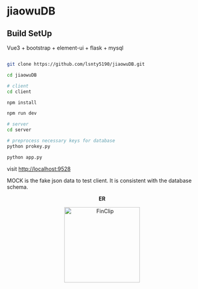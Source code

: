 <!--
 * @Author: your name
 * @Date: 2021-12-15 14:02:08
 * @LastEditTime: 2021-12-15 23:13:34
 * @LastEditors: Please set LastEditors
 * @Description: 打开koroFileHeader查看配置 进行设置: https://github.com/OBKoro1/koro1FileHeader/wiki/%E9%85%8D%E7%BD%AE
 * @FilePath: \jiaowuDB\README.md
-->
# jiaowuDB

## Build SetUp

Vue3 + bootstrap + element-ui + flask + mysql

```bash

git clone https://github.com/lsnty5190/jiaowuDB.git

cd jiaowuDB

# client
cd client

npm install

npm run dev

# server
cd server

# preprocess necessary keys for database
python prokey.py

python app.py
```

visit [http://localhost:9528](http://localhost:9528)

MOCK is the fake json data to test client. It is consistent with the database schema.

<p align="center">
  <b>ER</b>
</p>
<p align="center">
   <!-- <a href="https://finclip.com?from=vue_element" title="FinClip" target="_blank"> -->
    <img height="200px" src="http://github.com/lsnty5190/jiaowuDB/tree/main/client/src/assets/front/ER.jpg" title="FinClip">
   <!-- </a> -->
</p>

